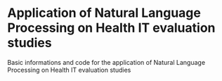 # Application of Natural Language Processing on Health IT evaluation studies
Basic informations and code for the application of Natural Language Processing on Health IT evaluation studies

